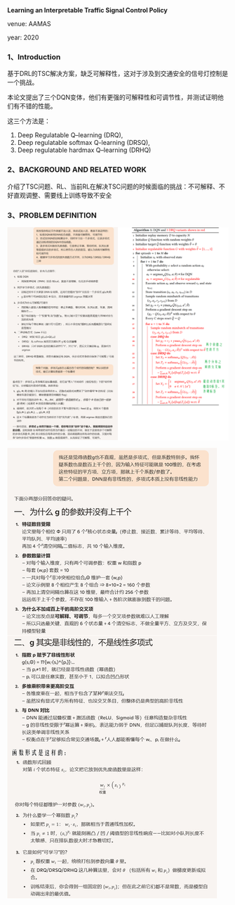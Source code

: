 **Learning an Interpretable Traffic Signal Control Policy**

venue: AAMAS

year: 2020

### 1、Introduction

基于DRL的TSC解决方案，缺乏可解释性，这对于涉及到交通安全的信号灯控制是一个挑战。

本论文提出了三个DQN变体，他们有更强的可解释性和可调节性，并测试证明他们有不错的性能。

这三个方法是：

1. Deep Regulatable Q–learning (DRQ), 
2. Deep regulatable softmax Q-learning (DRSQ), 
3. Deep regulatable hardmax Q–learning (DRHQ)

### 2、BACKGROUND AND RELATED WORK

介绍了TSC问题、RL、当前RL在解决TSC问题的时候面临的挑战：不可解释、不好直观调整、需要线上训练导致不安全

### 3、PROBLEM DEFINITION

![image-20250915213112093](img/image-20250915213112093.png)

![image-20250915214553934](img/image-20250915214553934.png)